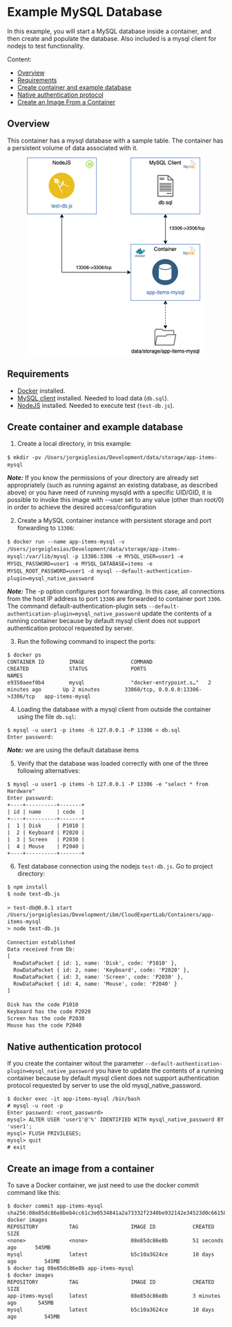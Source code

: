 # Example MySQL Database

In this example, you will start a MySQL database inside a container, and then create and populate the database. Also included is a mysql client for nodejs to test functionality.

Content:

- [Overview](#overview)
- [Requirements](#requirements)
- [Create container and example database](#create-container-and-example-database)
- [Native authentication protocol](#native-authentication-protocol)
- [Create an Image From a Container](#create-an-image-from-a-container)

## Overview

This container has a mysql database with a sample table. The container has a persistent volume of data associated with it.

<p align="center">
  <img src="doc/draw/img/app-items-mysql.png">
</p>

[Docker]: https://docs.docker.com/get-docker
[MySQL client]: https://dev.mysql.com/downloads/
[NodeJS]: https://dev.mysql.com/downloads/

## Requirements

- [Docker][] installed.
- [MySQL client][] installed. Needed to load data (`db.sql`).
- [NodeJS][] installed. Needed to execute test (`test-db.js`).

## Create container and example database

1. Create a local directory, in tnis example:

`$ mkdir -pv /Users/jorgeiglesias/Development/data/storage/app-items-mysql`

***Note:*** If you know the permissions of your directory are already set appropriately (such as running against an existing database, as described above) or you have need of running mysqld with a specific UID/GID, it is possible to invoke this image with --user set to any value (other than root/0) in order to achieve the desired access/configuration

2. Create a MySQL container instance with persistent storage and port forwarding to `13306`:

`$ docker run --name app-items-mysql -v /Users/jorgeiglesias/Development/data/storage/app-items-mysql:/var/lib/mysql -p 13306:3306 -e MYSQL_USER=user1 -e MYSQL_PASSWORD=user1 -e MYSQL_DATABASE=items -e MYSQL_ROOT_PASSWORD=user1 -d mysql --default-authentication-plugin=mysql_native_password`

***Note:*** The -p option configures port forwarding. In this case, all connections from the host IP address to port `13306` are forwarded to container port `3306`.
The command default-authentication-plugin sets
`--default-authentication-plugin=mysql_native_password` update the contents of a running container because by default mysql client does not support authentication protocol requested by server.

3. Run the following command to inspect the ports:

```
$ docker ps
CONTAINER ID        IMAGE               COMMAND                  CREATED             STATUS              PORTS                                NAMES
e9350aeef0b4        mysql               "docker-entrypoint.s…"   2 minutes ago       Up 2 minutes        33060/tcp, 0.0.0.0:13306->3306/tcp   app-items-mysql
```

4. Loading the database with a mysql client from outside the container using the file `db.sql`:

```
$ mysql -u user1 -p items -h 127.0.0.1 -P 13306 < db.sql
Enter password: 
```

***Note:*** we are using the default database items

5. Verify that the database was loaded correctly with one of the three
following alternatives:

```
$ mysql -u user1 -p items -h 127.0.0.1 -P 13306 -e "select * from Hardware"
Enter password: 
+----+----------+-------+
| id | name     | code  |
+----+----------+-------+
|  1 | Disk     | P1010 |
|  2 | Keyboard | P2020 |
|  3 | Screen   | P2030 |
|  4 | Mouse    | P2040 |
+----+----------+-------+
```

6. Test database connection using the nodejs `test-db.js`. Go to project directory:

```
$ npm install
$ node test-db.js

> test-db@0.0.1 start /Users/jorgeiglesias/Development/ibm/CloudExpertLab/Containers/app-items-mysql
> node test-db.js

Connection established
Data received from Db:
[
  RowDataPacket { id: 1, name: 'Disk', code: 'P1010' },
  RowDataPacket { id: 2, name: 'Keyboard', code: 'P2020' },
  RowDataPacket { id: 3, name: 'Screen', code: 'P2030' },
  RowDataPacket { id: 4, name: 'Mouse', code: 'P2040' }
]

Disk has the code P1010
Keyboard has the code P2020
Screen has the code P2030
Mouse has the code P2040
```

## Native authentication protocol

If you create the container witout the parameter `--default-authentication-plugin=mysql_native_password` you have to update the contents of a running container because by default mysql client does not support authentication protocol requested by server to use the old mysql_native_password.

```
$ docker exec -it app-items-mysql /bin/bash
# mysql -u root -p
Enter password: <root_password>
mysql> ALTER USER 'user1'@'%' IDENTIFIED WITH mysql_native_password BY 'user1';
mysql> FLUSH PRIVILEGES;
mysql> quit
# exit
```

## Create an image from a container

To save a Docker container, we just need to use the docker commit command like this:

```
$ docker commit app-items-mysql
sha256:08e85dc86e8beb4cc61c3e0534841a2a73332f2340be932142e34523d0c66158
docker images
REPOSITORY          TAG                 IMAGE ID            CREATED             SIZE
<none>              <none>              08e85dc86e8b        51 seconds ago      545MB
mysql               latest              b5c10a3624ce        10 days ago         545MB
$ docker tag 08e85dc86e8b app-items-mysql
$ docker images
REPOSITORY          TAG                 IMAGE ID            CREATED             SIZE
app-items-mysql     latest              08e85dc86e8b        3 minutes ago       545MB
mysql               latest              b5c10a3624ce        10 days ago         545MB
```